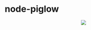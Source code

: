 # node-piglow

<p align="center">
<img src="https://raw.github.com/zaphod1984/node-piglow/master/pics/piglow.jpg"/>
</p>